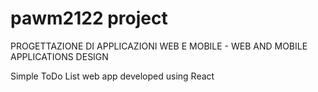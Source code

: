 # pawm2122 project
PROGETTAZIONE DI APPLICAZIONI WEB E MOBILE - 
WEB AND MOBILE APPLICATIONS DESIGN

Simple ToDo List web app developed using React
